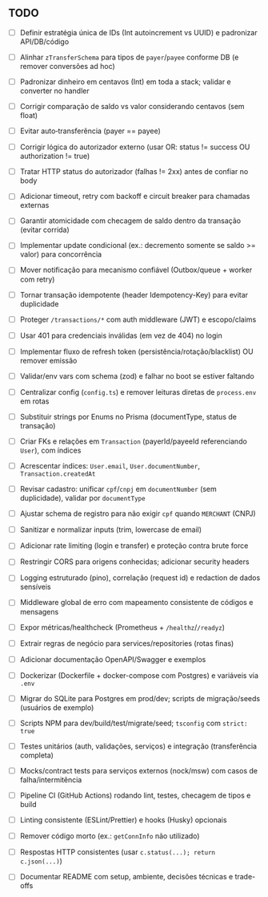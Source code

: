 ## TODO

- [ ] Definir estratégia única de IDs (Int autoincrement vs UUID) e padronizar API/DB/código
- [ ] Alinhar `zTransferSchema` para tipos de `payer`/`payee` conforme DB (e remover conversões ad hoc)
- [ ] Padronizar dinheiro em centavos (Int) em toda a stack; validar e converter no handler
- [ ] Corrigir comparação de saldo vs valor considerando centavos (sem float)
- [ ] Evitar auto‑transferência (payer == payee)
- [ ] Corrigir lógica do autorizador externo (usar OR: status != success OU authorization != true)
- [ ] Tratar HTTP status do autorizador (falhas != 2xx) antes de confiar no body
- [ ] Adicionar timeout, retry com backoff e circuit breaker para chamadas externas
- [ ] Garantir atomicidade com checagem de saldo dentro da transação (evitar corrida)
- [ ] Implementar update condicional (ex.: decremento somente se saldo >= valor) para concorrência
- [ ] Mover notificação para mecanismo confiável (Outbox/queue + worker com retry)
- [ ] Tornar transação idempotente (header Idempotency-Key) para evitar duplicidade
- [ ] Proteger `/transactions/*` com auth middleware (JWT) e escopo/claims
- [ ] Usar 401 para credenciais inválidas (em vez de 404) no login
- [ ] Implementar fluxo de refresh token (persistência/rotação/blacklist) OU remover emissão
- [ ] Validar/env vars com schema (zod) e falhar no boot se estiver faltando
- [ ] Centralizar config (`config.ts`) e remover leituras diretas de `process.env` em rotas
- [ ] Substituir strings por Enums no Prisma (documentType, status de transação)
- [ ] Criar FKs e relações em `Transaction` (payerId/payeeId referenciando `User`), com índices
- [ ] Acrescentar índices: `User.email`, `User.documentNumber`, `Transaction.createdAt`
- [ ] Revisar cadastro: unificar `cpf`/`cnpj` em `documentNumber` (sem duplicidade), validar por `documentType`
- [ ] Ajustar schema de registro para não exigir `cpf` quando `MERCHANT` (CNPJ)
- [ ] Sanitizar e normalizar inputs (trim, lowercase de email)
- [ ] Adicionar rate limiting (login e transfer) e proteção contra brute force
- [ ] Restringir CORS para origens conhecidas; adicionar security headers
- [ ] Logging estruturado (pino), correlação (request id) e redaction de dados sensíveis
- [ ] Middleware global de erro com mapeamento consistente de códigos e mensagens
- [ ] Expor métricas/healthcheck (Prometheus + `/healthz`/`/readyz`)
- [ ] Extrair regras de negócio para services/repositories (rotas finas)
- [ ] Adicionar documentação OpenAPI/Swagger e exemplos
- [ ] Dockerizar (Dockerfile + docker-compose com Postgres) e variáveis via `.env`
- [ ] Migrar do SQLite para Postgres em prod/dev; scripts de migração/seeds (usuários de exemplo)
- [ ] Scripts NPM para dev/build/test/migrate/seed; `tsconfig` com `strict: true`
- [ ] Testes unitários (auth, validações, serviços) e integração (transferência completa)
- [ ] Mocks/contract tests para serviços externos (nock/msw) com casos de falha/intermitência
- [ ] Pipeline CI (GitHub Actions) rodando lint, testes, checagem de tipos e build
- [ ] Linting consistente (ESLint/Prettier) e hooks (Husky) opcionais
- [ ] Remover código morto (ex.: `getConnInfo` não utilizado)
- [ ] Respostas HTTP consistentes (usar `c.status(...); return c.json(...)`)
- [ ] Documentar README com setup, ambiente, decisões técnicas e trade-offs



